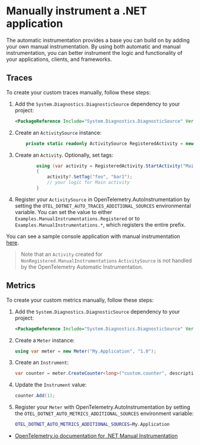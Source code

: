 # Manually instrument a .NET application

The automatic instrumentation provides a base you can build on by adding your own
manual instrumentation. By using both automatic and manual instrumentation, you can
better instrument the logic and functionality of your applications, clients,
and frameworks.

## Traces

To create your custom traces manually, follow these steps:

1. Add the `System.Diagnostics.DiagnosticSource` dependency to your project:

    ```xml
    <PackageReference Include="System.Diagnostics.DiagnosticSource" Version="7.0.0" />
    ```

2. Create an `ActivitySource` instance:

    ```csharp
        private static readonly ActivitySource RegisteredActivity = new ActivitySource("Examples.ManualInstrumentations.Registered");
    ```

3. Create an `Activity`. Optionally, set tags:

    ```csharp
            using (var activity = RegisteredActivity.StartActivity("Main"))
            {
                activity?.SetTag("foo", "bar1");
                // your logic for Main activity
            }
    ```

4. Register your `ActivitySource` in OpenTelemetry.AutoInstrumentation
by setting the `OTEL_DOTNET_AUTO_TRACES_ADDITIONAL_SOURCES` environmental variable.
You can set the value to either `Examples.ManualInstrumentations.Registered`
or to `Examples.ManualInstrumentations.*`, which registers the entire prefix.

You can see a sample console application with manual instrumentation [here](../examples/demo/Service/Program.cs).

> Note that an `Activity` created for `NonRegistered.ManualInstrumentations`
`ActivitySource` is not handled by the OpenTelemetry Automatic Instrumentation.

## Metrics

To create your custom metrics manually, follow these steps:

1. Add the `System.Diagnostics.DiagnosticSource` dependency to your project:

    ```xml
    <PackageReference Include="System.Diagnostics.DiagnosticSource" Version="7.0.0" />
    ```

2. Create a `Meter` instance:

    ```csharp
    using var meter = new Meter("My.Application", "1.0");
    ```

3. Create an `Instrument`:

    ```csharp
    var counter = meter.CreateCounter<long>("custom.counter", description: "Custom counter's description");
    ```

4. Update the `Instrument` value:

    ```csharp
    counter.Add(1);
    ```

5. Register your `Meter` with OpenTelemetry.AutoInstrumentation by setting the
`OTEL_DOTNET_AUTO_METRICS_ADDITIONAL_SOURCES` environment variable:

    ```bash
    OTEL_DOTNET_AUTO_METRICS_ADDITIONAL_SOURCES=My.Application
    ```

- [OpenTelemetry.io documentation for .NET Manual Instrumentation](https://opentelemetry.io/docs/instrumentation/net/manual/#setting-up-an-activitysource)
